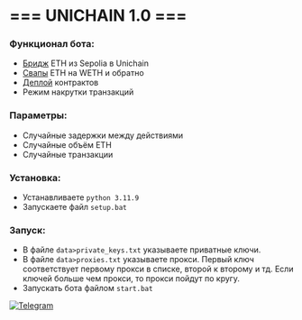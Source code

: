 # === UNICHAIN 1.0 ===

### Функционал бота:  
- [Бридж](https://superbridge.app/unichain-sepolia) ETH из Sepolia в Unichain  
- [Свапы](https://app.uniswap.org/) ETH на WETH и обратно  
- [Деплой](https://owlto.finance/deploy/?chain=Unichain) контрактов  
- Режим накрутки транзакций  

### Параметры:  
- Случайные задержки между действиями
- Случайные объём ETH
- Случайные транзакции

### Установка:  
- Устанавливаете `python 3.11.9`  
- Запускаете файл `setup.bat`

### Запуск:  
- В файле `data>private_keys.txt` указываете приватные ключи.  
- В файле `data>proxies.txt` указываете прокси. Первый ключ соответствует первому прокси в списке, второй к второму и тд. Если ключей больше чем прокси, то прокси пойдут по кругу.  
- Запускать бота файлом `start.bat`  

[![Telegram](https://img.shields.io/badge/-Telegram-090909?style=for-the-badge&logo=telegram&logoColor=27A0D9&color=02223b)](https://t.me/next_softs)
